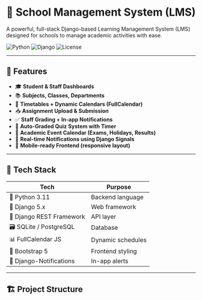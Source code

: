 # 🏫 School Management System (LMS)

A powerful, full-stack Django-based Learning Management System (LMS) designed for schools to manage academic activities with ease.

![Python](https://img.shields.io/badge/Python-3.11-blue?logo=python)
![Django](https://img.shields.io/badge/Django-5.0-green?logo=django)
![License](https://img.shields.io/badge/License-MIT-blue.svg)

---

## 🚀 Features

- 🎓 **Student & Staff Dashboards**
- 📚 **Subjects, Classes, Departments**
- 📝 **Timetables + Dynamic Calendars (FullCalendar)**
- 📥 **Assignment Upload & Submission**
- ✅ **Staff Grading + In-app Notifications**
- 🧪 **Auto-Graded Quiz System with Timer**
- 📅 **Academic Event Calendar (Exams, Holidays, Results)**
- 🔔 **Real-time Notifications using Django Signals**
- 📱 **Mobile-ready Frontend (responsive layout)**

---

## 📂 Tech Stack

| Tech | Purpose |
|------|---------|
| 🐍 Python 3.11 | Backend language |
| 🌿 Django 5.x | Web framework |
| 🧩 Django REST Framework | API layer |
| 🗃️ SQLite / PostgreSQL | Database |
| 📊 FullCalendar JS | Dynamic schedules |
| 📱 Bootstrap 5 | Frontend styling |
| 🔔 Django-Notifications | In-app alerts |

---

## 🏗️ Project Structure

